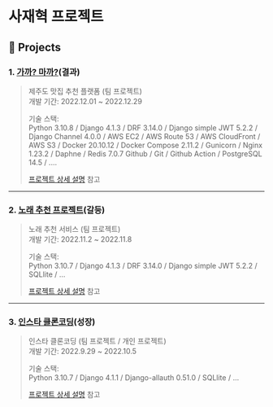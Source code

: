 # 사재혁 프로젝트
## :pushpin: Projects
### 1. [가까? 마까?](https://github.com/1TEAM12/GaGgaMaGga_BE)(결과)
>제주도 맛집 추천 플랫폼 (팀 프로젝트)  
>개발 기간: 2022.12.01 ~ 2022.12.29  
>  
>기술 스택:  
>Python 3.10.8 / Django 4.1.3 / DRF 3.14.0 / Django simple JWT 5.2.2 / 
> Django Channel 4.0.0 / AWS EC2 / AWS Route 53 / AWS CloudFront / AWS S3 / Docker 20.10.12 / Docker Compose 2.11.2 / Gunicorn / Nginx 1.23.2 / Daphne / Redis 7.0.7
>Github / Git / Github Action / PostgreSQL 14.5 / ....
>  
>[프로젝트 상세 설명](https://github.com/saJaeHyukc/portfolio/blob/main/project_detail/gaggamagga/gaggamagga.md) 참고

---

### 2. [노래 추천 프로젝트](https://github.com/1TEAM12/Music_Recommend_Back)(갈등)
>노래 추천 서비스 (팀 프로젝트)  
>개발 기간: 2022.11.2 ~ 2022.11.8  
>  
>기술 스택:  
>Python 3.10.7 / Django 4.1.3  / DRF 3.14.0 / Django simple JWT 5.2.2 / SQLlite / ...
>  
>[프로젝트 상세 설명](https://github.com/saJaeHyukc/portfolio/blob/main/project_detail/music_recommend/music_recommend.md) 참고

---

### 3. [인스타 클론코딩](https://github.com/1TEAM12/insta_clonecoding)(성장)
>인스타 클론코딩 (팀 프로젝트 / 개인 프로젝트)  
>개발 기간: 2022.9.29 ~ 2022.10.5  
>  
>기술 스택:  
>Python 3.10.7 / Django 4.1.1 / Django-allauth 0.51.0 / SQLlite / ...
>  
>[프로젝트 상세 설명](https://github.com/saJaeHyukc/portfolio/blob/main/project_detail/insta_clone_coding/insta_clonecoding.md) 참고
